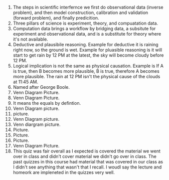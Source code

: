 1. The steps in scientific interfernce we first do observational data (inverse problem),
   and then model construction, calibration and validation (forward problem), and finally predicition.  
2. Three pillars of science is experiment, theory, and compuatation data.  
3. Computation data brings a workflow by bridging data, a subsitute for experiment and observational data,
   and is a substitute for theory where it's not available.  
4. Deductive and plausibile reasoning. Example for deductive it is raining right now, so the ground is wet.
   Example for pluasible reasoning is it will start to get rain by 12 PM at the latest, the sky will become cloudy before 
    12 PM.  
5. Logical implication is not the same as physical causation. Example is If A is true, then B becomes more plausible,
   B is true, therefore A becomes more plausible. The rain at 12 PM isn't the physical cause of the clouds at 11:45 AM.
6. Named after George Boole.
7. Venn Diagram Picture.    
8. Venn Diagram Picture.  
9. It means the equals by defintion.  
10. Venn Diagram picture.  
11. picture.   
12. Venn Diagram picture.
13. Venn diargram picture.  
14. Picture.
15. Picture.
16. Picture.
17. Venn Diagram Picture.
18. This quiz was fair overall as I expected is covered the material we went over in class
    and didn't cover material we didn't go over in class. The past quizzes in this course had material
    that was covered in our class as I didn't see anything that wasn't that I recall. I woudl say the lecture and homeork are 
    impleneted in the quizzes very well.  
